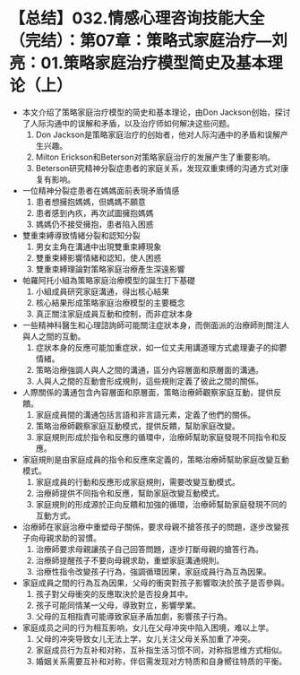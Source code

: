 # 【总结】032.情感心理咨询技能大全（完结）：第07章：策略式家庭治疗—刘亮：01.策略家庭治疗模型简史及基本理论（上）

-   本文介绍了策略家庭治疗模型的简史和基本理论，由Don Jackson创始，探讨了人际沟通中的误解和矛盾，以及治疗师如何解决这些问题。
    1.  Don Jackson是策略家庭治疗的创始者，他对人际沟通中的矛盾和误解产生兴趣。
    2.  Milton Erickson和Beterson对策略家庭治疗的发展产生了重要影响。
    3.  Beterson研究精神分裂症患者的家庭关系，发现双重束缚的沟通方式对康复有影响。
-   一位精神分裂症患者在媽媽面前表現矛盾情感
    1.  患者想擁抱媽媽，但媽媽不願意
    2.  患者感到內疚，再次試圖擁抱媽媽
    3.  媽媽仍不接受擁抱，患者陷入困惑
-   雙重束縛導致情緒分裂和認知分裂
    1.  男女主角在溝通中出現雙重束縛現象
    2.  雙重束縛影響情緒和認知，使人困惑
    3.  雙重束縛理論對策略家庭治療產生深遠影響
-   帕羅阿托小組為策略家庭治療模型的誕生打下基礎
    1.  小組成員研究家庭溝通，得出核心結果
    2.  核心結果形成策略家庭治療模型的主要概念
    3.  真正關注家庭成員互動和控制，而非症狀本身
-   一些精神科醫生和心理諮詢師可能關注症狀本身，而側面派的治療師則關注人與人之間的互動。
    1.  症狀本身的反應可能加重症狀，如一位丈夫用講道理方式處理妻子的抑鬱情緒。
    2.  策略治療強調人與人之間的溝通，區分內容層面和原層面的溝通。
    3.  人與人之間的互動會形成規則，這些規則定義了彼此之間的關係。
-   人際關係的溝通包含內容層面和原層面，策略治療師觀察家庭互動，提供反饋。
    1.  家庭成員間的溝通包括言語和非言語元素，定義了他們的關係。
    2.  策略治療師觀察家庭互動模式，提供反饋，幫助家庭改變。
    3.  家庭規則形成於指令和反應的循環中，治療師幫助家庭發現不同指令和反應。
-   家庭規則是由家庭成員的指令和反應來定義的，策略治療師幫助家庭改變互動模式。
    1.  家庭成員的行動和反應形成家庭規則，需要改變互動模式。
    2.  治療師提供不同指令和反應，幫助家庭改變互動模式。
    3.  家庭規則的形成源於正向反饋和加強的循環，治療師幫助家庭發現不同的互動方式。
-   治療師在家庭治療中重塑母子關係，要求母親不搶答孩子的問題，逐步改變孩子向母親求助的習慣。
    1.  治療師要求母親讓孩子自己回答問題，逐步打斷母親的搶答行為。
    2.  治療師提醒孩子不要向母親求助，重塑家庭溝通規則。
    3.  治療性指令改變孩子行為，強調循環因果，家庭成員行為互為因果。
-   家庭成員之間的行為互為因果，父母的衝突對孩子影響取決於孩子是否參與。
    1.  孩子對父母衝突的反應取決於是否投身其中。
    2.  孩子可能同情某一父母，導致對立，影響學業。
    3.  父母的互相指責可能導致家庭矛盾加劇，影響孩子行為。
-   家庭成员之间的行为相互影响，女儿在父母冲突中陷入困境，难以上学。
    1.  父母的冲突导致女儿无法上学，女儿关注父母关系加重了冲突。
    2.  家庭成员行为互补和对称，互补指生活习惯不同，对称指思维方式相似。
    3.  婚姻关系需要互补和对称，伴侣需发现对方特质和自身嚮往特质的平衡。
